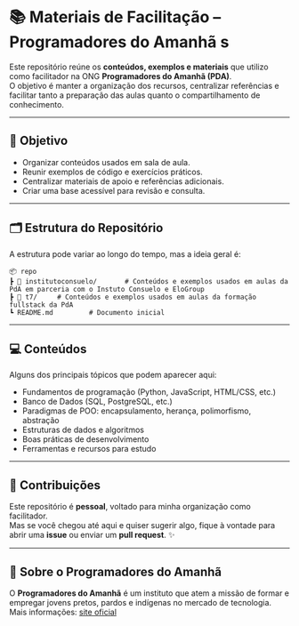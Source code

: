 # 📚 Materiais de Facilitação – Programadores do Amanhã s

Este repositório reúne os **conteúdos, exemplos e materiais** que utilizo como facilitador na ONG **Programadores do Amanhã (PDA)**.  
O objetivo é manter a organização dos recursos, centralizar referências e facilitar tanto a preparação das aulas quanto o compartilhamento de conhecimento.

---

## 🎯 Objetivo

- Organizar conteúdos usados em sala de aula.  
- Reunir exemplos de código e exercícios práticos.  
- Centralizar materiais de apoio e referências adicionais.  
- Criar uma base acessível para revisão e consulta.

---

## 🗂 Estrutura do Repositório

A estrutura pode variar ao longo do tempo, mas a ideia geral é:

```
📦 repo
┣ 📂 institutoconsuelo/       # Conteúdos e exemplos usados em aulas da PdA em parceria com o Instuto Consuelo e EloGroup
┣ 📂 t7/     # Conteúdos e exemplos usados em aulas da formação fullstack da PdA
┗ README.md         # Documento inicial
```

---

## 💻 Conteúdos

Alguns dos principais tópicos que podem aparecer aqui:

- Fundamentos de programação (Python, JavaScript, HTML/CSS, etc.)
- Banco de Dados (SQL, PostgreSQL, etc.)
- Paradigmas de POO: encapsulamento, herança, polimorfismo, abstração
- Estruturas de dados e algoritmos
- Boas práticas de desenvolvimento
- Ferramentas e recursos para estudo

---

## 🤝 Contribuições

Este repositório é **pessoal**, voltado para minha organização como facilitador.  
Mas se você chegou até aqui e quiser sugerir algo, fique à vontade para abrir uma **issue** ou enviar um **pull request**. ✨

---

## 📌 Sobre o Programadores do Amanhã

O **Programadores do Amanhã** é um instituto que atem a missão de formar e empregar jovens pretos, pardos e indígenas no mercado de tecnologia.  
Mais informações: [site oficial](https://programadoresdoamanha.org.br/pt)
